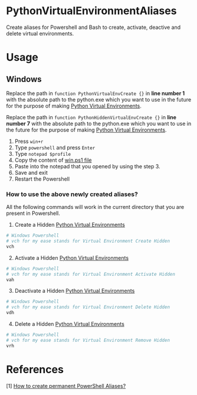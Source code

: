 # PythonVirtualEnvironmentAliases
Create aliases for Powershell and Bash to create, activate, deactive and delete virtual environments.

# Usage
## Windows
Replace the path in `function PythonVirtualEnvCreate {}` in __line number 1__ with the absolute path to the python.exe which you want to use in the future for the purpose of making [Python Virtual Environments](https://docs.python.org/3/library/venv.html).

Replace the path in `function PythonHiddenVirtualEnvCreate {}` in __line number 7__ with the absolute path to the python.exe which you want to use in the future for the purpose of making [Python Virtual Environments](https://docs.python.org/3/library/venv.html).
1. Press `win+r`
2. Type `powershell` and press `Enter`
3. Type `notepad $profile`
4. Copy the content of [win.ps1 file](./win.ps1)
5. Paste into the notepad that you opened by using the step 3.
6. Save and exit
7. Restart the Powershell 

### How to use the above newly created aliases?
All the following commands will work in the current directory that you are present in Powershell.
1. Create a Hidden [Python Virtual Environments](https://docs.python.org/3/library/venv.html)
```powershell
# Windows Powershell
# vch for my ease stands for Virtual Environment Create Hidden
vch
```
2. Activate a Hidden [Python Virtual Environments](https://docs.python.org/3/library/venv.html)
```powershell
# Windows Powershell
# vch for my ease stands for Virtual Environment Activate Hidden
vah
```
3. Deactivate a Hidden [Python Virtual Environments](https://docs.python.org/3/library/venv.html)
```powershell
# Windows Powershell
# vch for my ease stands for Virtual Environment Delete Hidden
vdh
```
4. Delete a Hidden [Python Virtual Environments](https://docs.python.org/3/library/venv.html)
```powershell
# Windows Powershell
# vch for my ease stands for Virtual Environment Remove Hidden
vrh
```

# References
[1] [How to create permanent PowerShell Aliases?](https://stackoverflow.com/questions/24914589/how-to-create-permanent-powershell-aliases)